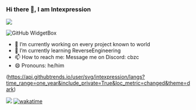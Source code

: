 
### Hi there 👋, I am Intexpression

![](https://github.com/BrunnerLivio/brunnerlivio/blob/master/images/welcome.png?raw=true)



![GitHub WidgetBox](https://github-widgetbox.vercel.app/api/skills?languages=js,ts,java,php,python,html,css,csharp,kotlin,mysql,lua&theme=darkmode)




- 🔭 I’m currently working on every project known to world 
- 🌱 I’m currently learning ReverseEngineering 
- 📫 How to reach me: Message me on Discord: cbzc 
- 😄 Pronouns: he/him


(https://api.githubtrends.io/user/svg/intexpression/langs?time_range=one_year&include_private=True&loc_metric=changed&theme=dark)



![](https://komarev.com/ghpvc/?username=intexpression)
[![wakatime](https://wakatime.com/badge/user/38b40c14-77d7-4b31-b4f2-cc058e4edc6f.svg)](https://wakatime.com)
